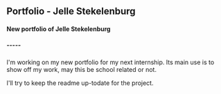 ## Portfolio - Jelle Stekelenburg

#### New portfolio of Jelle Stekelenburg
##### -----
I'm working on my new portfolio for my next internship.
Its main use is to show off my work, may this be school related or not.

I'll try to keep the readme up-todate for the project.
